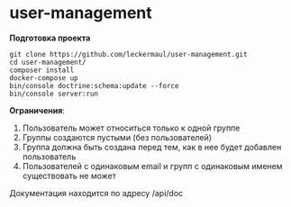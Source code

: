 user-management
===============

**Подготовка проекта**

    git clone https://github.com/leckermaul/user-management.git 
    cd user-management/
    composer install
    docker-compose up
    bin/console doctrine:schema:update --force
    bin/console server:run


**Ограничения**:

1. Пользователь может относиться только к одной группе
2. Группы создаются пустыми (без пользователей) 
3. Группа должна быть создана перед тем, как в нее будет добавлен пользователь
4. Пользователей с одинаковым email и групп с одинаковым именем существовать не может

Документация находится по адресу /api/doc



